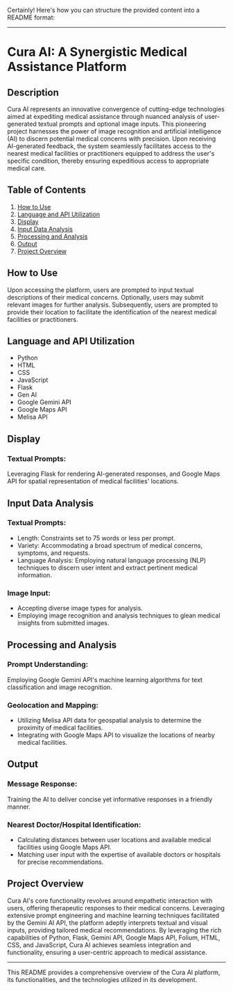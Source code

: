 Certainly! Here's how you can structure the provided content into a README format:

---

# Cura AI: A Synergistic Medical Assistance Platform

## Description

Cura AI represents an innovative convergence of cutting-edge technologies aimed at expediting medical assistance through nuanced analysis of user-generated textual prompts and optional image inputs. This pioneering project harnesses the power of image recognition and artificial intelligence (AI) to discern potential medical concerns with precision. Upon receiving AI-generated feedback, the system seamlessly facilitates access to the nearest medical facilities or practitioners equipped to address the user's specific condition, thereby ensuring expeditious access to appropriate medical care.

## Table of Contents

1. [How to Use](#how-to-use)
2. [Language and API Utilization](#language-and-api-utilization)
3. [Display](#display)
4. [Input Data Analysis](#input-data-analysis)
5. [Processing and Analysis](#processing-and-analysis)
6. [Output](#output)
7. [Project Overview](#project-overview)

## How to Use

Upon accessing the platform, users are prompted to input textual descriptions of their medical concerns. Optionally, users may submit relevant images for further analysis. Subsequently, users are prompted to provide their location to facilitate the identification of the nearest medical facilities or practitioners.

## Language and API Utilization

- Python
- HTML
- CSS
- JavaScript
- Flask
- Gen AI
- Google Gemini API
- Google Maps API
- Melisa API

## Display

### Textual Prompts:

Leveraging Flask for rendering AI-generated responses, and Google Maps API for spatial representation of medical facilities' locations.

## Input Data Analysis

### Textual Prompts:

- Length: Constraints set to 75 words or less per prompt.
- Variety: Accommodating a broad spectrum of medical concerns, symptoms, and requests.
- Language Analysis: Employing natural language processing (NLP) techniques to discern user intent and extract pertinent medical information.

### Image Input:

- Accepting diverse image types for analysis.
- Employing image recognition and analysis techniques to glean medical insights from submitted images.

## Processing and Analysis

### Prompt Understanding:

Employing Google Gemini API's machine learning algorithms for text classification and image recognition.

### Geolocation and Mapping:

- Utilizing Melisa API data for geospatial analysis to determine the proximity of medical facilities.
- Integrating with Google Maps API to visualize the locations of nearby medical facilities.

## Output

### Message Response:

Training the AI to deliver concise yet informative responses in a friendly manner.

### Nearest Doctor/Hospital Identification:

- Calculating distances between user locations and available medical facilities using Google Maps API.
- Matching user input with the expertise of available doctors or hospitals for precise recommendations.

## Project Overview

Cura AI's core functionality revolves around empathetic interaction with users, offering therapeutic responses to their medical concerns. Leveraging extensive prompt engineering and machine learning techniques facilitated by the Gemini AI API, the platform adeptly interprets textual and visual inputs, providing tailored medical recommendations. By leveraging the rich capabilities of Python, Flask, Gemini API, Google Maps API, Folium, HTML, CSS, and JavaScript, Cura AI achieves seamless integration and functionality, ensuring a user-centric approach to medical assistance.

---

This README provides a comprehensive overview of the Cura AI platform, its functionalities, and the technologies utilized in its development.